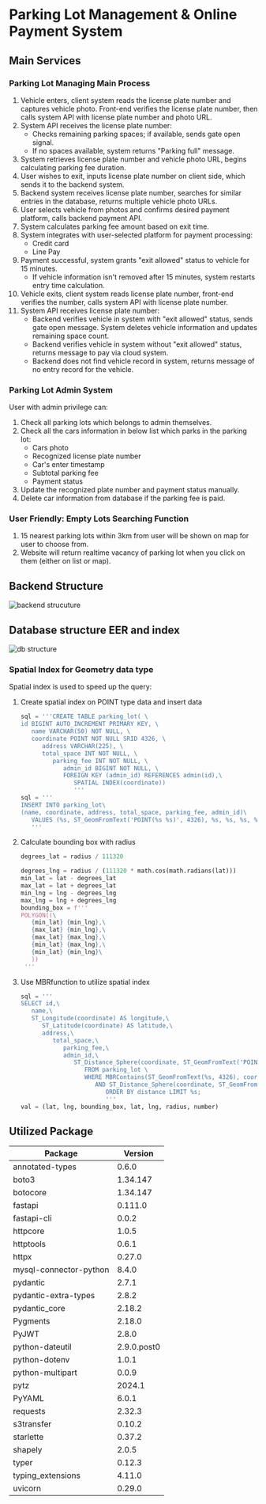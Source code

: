 # Parking Lot Management & Online Payment System

## Main Services

### Parking Lot Managing Main Process

1. Vehicle enters, client system reads the license plate number and captures vehicle photo. Front-end verifies the license plate number, then calls system API with license plate number and photo URL.
2. System API receives the license plate number:
   - Checks remaining parking spaces; if available, sends gate open signal.
   - If no spaces available, system returns "Parking full" message.
3. System retrieves license plate number and vehicle photo URL, begins calculating parking fee duration.
4. User wishes to exit, inputs license plate number on client side, which sends it to the backend system.
5. Backend system receives license plate number, searches for similar entries in the database, returns multiple vehicle photo URLs.
6. User selects vehicle from photos and confirms desired payment platform, calls backend payment API.
7. System calculates parking fee amount based on exit time.
8. System integrates with user-selected platform for payment processing:
   - Credit card
   - Line Pay
9. Payment successful, system grants "exit allowed" status to vehicle for 15 minutes.
   - If vehicle information isn't removed after 15 minutes, system restarts entry time calculation.
10. Vehicle exits, client system reads license plate number, front-end verifies the number, calls system API with license plate number.
11. System API receives license plate number:
    - Backend verifies vehicle in system with "exit allowed" status, sends gate open message. System deletes vehicle information and updates remaining space count.
    - Backend verifies vehicle in system without "exit allowed" status, returns message to pay via cloud system.
    - Backend does not find vehicle record in system, returns message of no entry record for the vehicle.

### Parking Lot Admin System

User with admin privilege can:

1. Check all parking lots which belongs to admin themselves.
2. Check all the cars information in below list which parks in the parking lot:
   - Cars photo
   - Recognized license plate number
   - Car's enter timestamp
   - Subtotal parking fee
   - Payment status
3. Update the recognized plate number and payment status manually.
4. Delete car information from database if the parking fee is paid.

### User Friendly: Empty Lots Searching Function

1. 15 nearest parking lots within 3km from user will be shown on map for user to choose from.
2. Website will return realtime vacancy of parking lot when you click on them (either on list or map).

## Backend Structure

![backend strucuture](https://parkinglot.haohaoscreamandrun.online/public/images/backend-structure.png)

## Database structure EER and index

![db structure](https://parkinglot.haohaoscreamandrun.online/public/images/databaseEER.png)

### Spatial Index for Geometry data type

Spatial index is used to speed up the query:

1. Create spatial index on POINT type data and insert data

   ```python
   sql = '''CREATE TABLE parking_lot( \
   id BIGINT AUTO_INCREMENT PRIMARY KEY, \
      name VARCHAR(50) NOT NULL, \
      coordinate POINT NOT NULL SRID 4326, \
         address VARCHAR(225), \
         total_space INT NOT NULL, \
            parking_fee INT NOT NULL, \
               admin_id BIGINT NOT NULL, \
               FOREIGN KEY (admin_id) REFERENCES admin(id),\
                  SPATIAL INDEX(coordinate))
                  '''
   sql = '''
   INSERT INTO parking_lot\
   (name, coordinate, address, total_space, parking_fee, admin_id)\
      VALUES (%s, ST_GeomFromText('POINT(%s %s)', 4326), %s, %s, %s, %s)
      '''
   ```

2. Calculate bounding box with radius

   ```python
   degrees_lat = radius / 111320

   degrees_lng = radius / (111320 * math.cos(math.radians(lat)))
   min_lat = lat - degrees_lat
   max_lat = lat + degrees_lat
   min_lng = lng - degrees_lng
   max_lng = lng + degrees_lng
   bounding_box = f'''
   POLYGON((\
      {min_lat} {min_lng},\
      {max_lat} {min_lng},\
      {max_lat} {max_lng},\
      {min_lat} {max_lng},\
      {min_lat} {min_lng}\
      ))
    '''
   ```

3. Use MBRfunction to utilize spatial index

   ```python
   sql = '''
   SELECT id,\
      name,\
      ST_Longitude(coordinate) AS longitude,\
         ST_Latitude(coordinate) AS latitude,\
         address,\
            total_space,\
               parking_fee,\
               admin_id,\
                  ST_Distance_Sphere(coordinate, ST_GeomFromText('POINT(%s %s)', 4326)) AS distance\
                     FROM parking_lot \
                     WHERE MBRContains(ST_GeomFromText(%s, 4326), coordinate)\
                        AND ST_Distance_Sphere(coordinate, ST_GeomFromText('POINT(%s %s)', 4326)) < %s \
                           ORDER BY distance LIMIT %s;
                           '''
   val = (lat, lng, bounding_box, lat, lng, radius, number)
   ```

## Utilized Package

| Package                  | Version    |
|--------------------------|------------|
| annotated-types          | 0.6.0      |
| boto3                    | 1.34.147   |
| botocore                 | 1.34.147   |
| fastapi                  | 0.111.0    |
| fastapi-cli              | 0.0.2      |
| httpcore                 | 1.0.5      |
| httptools                | 0.6.1      |
| httpx                    | 0.27.0     |
| mysql-connector-python   | 8.4.0      |
| pydantic                 | 2.7.1      |
| pydantic-extra-types     | 2.8.2      |
| pydantic_core            | 2.18.2     |
| Pygments                 | 2.18.0     |
| PyJWT                    | 2.8.0      |
| python-dateutil          | 2.9.0.post0|
| python-dotenv            | 1.0.1      |
| python-multipart         | 0.0.9      |
| pytz                     | 2024.1     |
| PyYAML                   | 6.0.1      |
| requests                 | 2.32.3     |
| s3transfer               | 0.10.2     |
| starlette                | 0.37.2     |
| shapely                  | 2.0.5      |
| typer                    | 0.12.3     |
| typing_extensions        | 4.11.0     |
| uvicorn                  | 0.29.0     |
